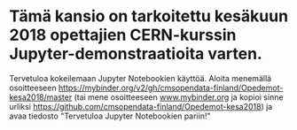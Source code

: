 # Tämä kansio on tarkoitettu kesäkuun 2018 opettajien CERN-kurssin Jupyter-demonstraatioita varten.

Tervetuloa kokeilemaan Jupyter Notebookien käyttöä. Aloita menemällä osoitteeseen https://mybinder.org/v2/gh/cmsopendata-finland/Opedemot-kesa2018/master (tai mene osoitteeseen www.mybinder.org ja kopioi sinne urliksi https://github.com/cmsopendata-finland/Opedemot-kesa2018) ja avaa tiedosto "Tervetuloa Jupyter Notebookien pariin!"
